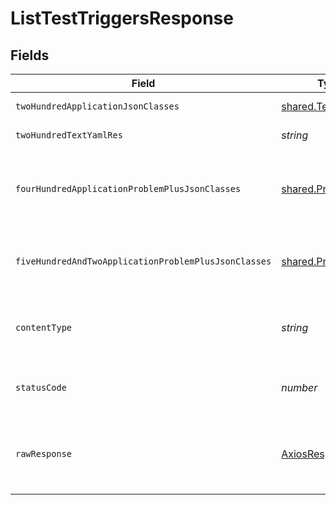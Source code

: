 # ListTestTriggersResponse


## Fields

| Field                                                          | Type                                                           | Required                                                       | Description                                                    |
| -------------------------------------------------------------- | -------------------------------------------------------------- | -------------------------------------------------------------- | -------------------------------------------------------------- |
| `twoHundredApplicationJsonClasses`                             | [shared.TestTrigger](../../models/shared/testtrigger.md)[]     | :heavy_minus_sign:                                             | successful list operation                                      |
| `twoHundredTextYamlRes`                                        | *string*                                                       | :heavy_minus_sign:                                             | successful list operation                                      |
| `fourHundredApplicationProblemPlusJsonClasses`                 | [shared.Problem](../../models/shared/problem.md)[]             | :heavy_minus_sign:                                             | problem with selector parsing - probably some bad input occurs |
| `fiveHundredAndTwoApplicationProblemPlusJsonClasses`           | [shared.Problem](../../models/shared/problem.md)[]             | :heavy_minus_sign:                                             | problem communicating with kubernetes cluster                  |
| `contentType`                                                  | *string*                                                       | :heavy_check_mark:                                             | HTTP response content type for this operation                  |
| `statusCode`                                                   | *number*                                                       | :heavy_check_mark:                                             | HTTP response status code for this operation                   |
| `rawResponse`                                                  | [AxiosResponse](https://axios-http.com/docs/res_schema)        | :heavy_minus_sign:                                             | Raw HTTP response; suitable for custom response parsing        |
